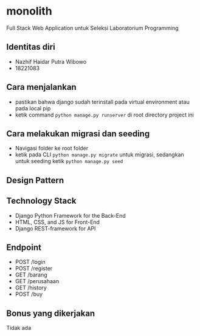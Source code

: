 # monolith
 Full Stack Web Application untuk Seleksi Laboratorium Programming

## Identitas diri
- Nazhif Haidar Putra Wibowo
- 18221083

## Cara menjalankan
- pastikan bahwa django sudah terinstall pada virtual environment atau pada local pip
- ketik command ```python manage.py runserver``` di root directory project ini

## Cara melakukan migrasi dan seeding
- Navigasi folder ke root folder
- ketik pada CLI ```python manage.py migrate``` untuk migrasi, sedangkan untuk seeding ketik ```python manage.py seed```

## Design Pattern

## Technology Stack
- Django Python Framework for the Back-End
- HTML, CSS, and JS for Front-End
- Django REST-framework for API

## Endpoint
- POST /login
- POST /register
- GET /barang
- GET /perusahaan
- GET /history
- POST /buy

## Bonus yang dikerjakan
Tidak ada
